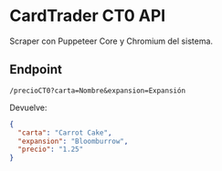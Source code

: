 # CardTrader CT0 API

Scraper con Puppeteer Core y Chromium del sistema.

## Endpoint

```
/precioCT0?carta=Nombre&expansion=Expansión
```

Devuelve:

```json
{
  "carta": "Carrot Cake",
  "expansion": "Bloomburrow",
  "precio": "1.25"
}
```